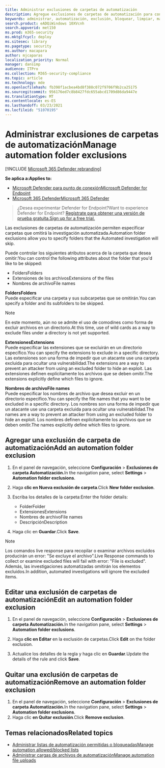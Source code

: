```yaml
---
title: Administrar exclusiones de carpetas de automatización
description: Agregue exclusiones de carpetas de automatización para controlar los archivos que se excluyen de una investigación automatizada.
keywords: administrar, automatización, exclusión, bloquear, limpiar, malintencionada
search.product: eADQiWindows 10XVcnh
search.appverid: met150
ms.prod: m365-security
ms.mktglfcycl: deploy
ms.sitesec: library
ms.pagetype: security
ms.author: macapara
author: mjcaparas
localization_priority: Normal
manager: dansimp
audience: ITPro
ms.collection: M365-security-compliance
ms.topic: article
ms.technology: mde
ms.openlocfilehash: fb398f1acbea4bd8f388c072f9706f9b2ca25175
ms.sourcegitcommit: 956176ed7c8b8427fdc655abcd1709d86da9447e
ms.translationtype: MT
ms.contentlocale: es-ES
ms.lasthandoff: 03/23/2021
ms.locfileid: "51070195"
---
```

# <a name="manage-automation-folder-exclusions"></a><span data-ttu-id="f999e-104">Administrar exclusiones de carpetas de automatización</span><span class="sxs-lookup"><span data-stu-id="f999e-104">Manage automation folder exclusions</span></span> 

[!INCLUDE [Microsoft 365 Defender rebranding](../../includes/microsoft-defender.md)]


<span data-ttu-id="f999e-105">**Se aplica a:**</span><span class="sxs-lookup"><span data-stu-id="f999e-105">**Applies to:**</span></span>
- [<span data-ttu-id="f999e-106">Microsoft Defender para punto de conexión</span><span class="sxs-lookup"><span data-stu-id="f999e-106">Microsoft Defender for Endpoint</span></span>](https://go.microsoft.com/fwlink/p/?linkid=2146631)
- [<span data-ttu-id="f999e-107">Microsoft 365 Defender</span><span class="sxs-lookup"><span data-stu-id="f999e-107">Microsoft 365 Defender</span></span>](https://go.microsoft.com/fwlink/?linkid=2118804)

><span data-ttu-id="f999e-108">¿Desea experimentar Defender for Endpoint?</span><span class="sxs-lookup"><span data-stu-id="f999e-108">Want to experience Defender for Endpoint?</span></span> [<span data-ttu-id="f999e-109">Regístrate para obtener una versión de prueba gratuita.</span><span class="sxs-lookup"><span data-stu-id="f999e-109">Sign up for a free trial.</span></span>](https://www.microsoft.com/microsoft-365/windows/microsoft-defender-atp?ocid=docs-wdatp-automationexclusionfolder-abovefoldlink)

<span data-ttu-id="f999e-110">Las exclusiones de carpetas de automatización permiten especificar carpetas que omitirá la investigación automatizada.</span><span class="sxs-lookup"><span data-stu-id="f999e-110">Automation folder exclusions allow you to specify folders that the Automated investigation will skip.</span></span> 

<span data-ttu-id="f999e-111">Puede controlar los siguientes atributos acerca de la carpeta que desea omitir:</span><span class="sxs-lookup"><span data-stu-id="f999e-111">You can control the following attributes about the folder that you'd like to be skipped:</span></span>
- <span data-ttu-id="f999e-112">Folders</span><span class="sxs-lookup"><span data-stu-id="f999e-112">Folders</span></span> 
- <span data-ttu-id="f999e-113">Extensiones de los archivos</span><span class="sxs-lookup"><span data-stu-id="f999e-113">Extensions of the files</span></span>
- <span data-ttu-id="f999e-114">Nombres de archivo</span><span class="sxs-lookup"><span data-stu-id="f999e-114">File names</span></span>


<span data-ttu-id="f999e-115">**Folders**</span><span class="sxs-lookup"><span data-stu-id="f999e-115">**Folders**</span></span><br>
<span data-ttu-id="f999e-116">Puede especificar una carpeta y sus subcarpetas que se omitirán.</span><span class="sxs-lookup"><span data-stu-id="f999e-116">You can specify a folder and its subfolders to be skipped.</span></span> 


>[!NOTE]
><span data-ttu-id="f999e-117">En este momento, aún no se admite el uso de comodines como forma de excluir archivos en un directorio.</span><span class="sxs-lookup"><span data-stu-id="f999e-117">At this time, use of wild cards as a way to exclude files under a directory is not yet supported.</span></span> 


<span data-ttu-id="f999e-118">**Extensiones**</span><span class="sxs-lookup"><span data-stu-id="f999e-118">**Extensions**</span></span><br>
<span data-ttu-id="f999e-119">Puede especificar las extensiones que se excluirán en un directorio específico.</span><span class="sxs-lookup"><span data-stu-id="f999e-119">You can specify the extensions to exclude in a specific directory.</span></span> <span data-ttu-id="f999e-120">Las extensiones son una forma de impedir que un atacante use una carpeta excluida para ocultar una vulnerabilidad.</span><span class="sxs-lookup"><span data-stu-id="f999e-120">The extensions are a way to prevent an attacker from using an excluded folder to hide an exploit.</span></span> <span data-ttu-id="f999e-121">Las extensiones definen explícitamente los archivos que se deben omitir.</span><span class="sxs-lookup"><span data-stu-id="f999e-121">The extensions explicitly define which files to ignore.</span></span> 

<span data-ttu-id="f999e-122">**Nombres de archivo**</span><span class="sxs-lookup"><span data-stu-id="f999e-122">**File names**</span></span><br>
<span data-ttu-id="f999e-123">Puede especificar los nombres de archivo que desea excluir en un directorio específico.</span><span class="sxs-lookup"><span data-stu-id="f999e-123">You can specify the file names that you want to be excluded in a specific directory.</span></span> <span data-ttu-id="f999e-124">Los nombres son una forma de impedir que un atacante use una carpeta excluida para ocultar una vulnerabilidad.</span><span class="sxs-lookup"><span data-stu-id="f999e-124">The names are a way to prevent an attacker from using an excluded folder to hide an exploit.</span></span> <span data-ttu-id="f999e-125">Los nombres definen explícitamente los archivos que se deben omitir.</span><span class="sxs-lookup"><span data-stu-id="f999e-125">The names explicitly define which files to ignore.</span></span> 



## <a name="add-an-automation-folder-exclusion"></a><span data-ttu-id="f999e-126">Agregar una exclusión de carpeta de automatización</span><span class="sxs-lookup"><span data-stu-id="f999e-126">Add an automation folder exclusion</span></span>
1. <span data-ttu-id="f999e-127">En el panel de navegación, seleccione **Configuración**  >  **Exclusiones de carpeta Automatización.**</span><span class="sxs-lookup"><span data-stu-id="f999e-127">In the navigation pane, select **Settings** > **Automation folder exclusions**.</span></span>  

2. <span data-ttu-id="f999e-128">Haga **clic en Nueva exclusión de carpeta**.</span><span class="sxs-lookup"><span data-stu-id="f999e-128">Click **New folder exclusion**.</span></span>  

3. <span data-ttu-id="f999e-129">Escriba los detalles de la carpeta:</span><span class="sxs-lookup"><span data-stu-id="f999e-129">Enter the folder details:</span></span>

    - <span data-ttu-id="f999e-130">Folder</span><span class="sxs-lookup"><span data-stu-id="f999e-130">Folder</span></span>
    - <span data-ttu-id="f999e-131">Extensiones</span><span class="sxs-lookup"><span data-stu-id="f999e-131">Extensions</span></span>
    - <span data-ttu-id="f999e-132">Nombres de archivo</span><span class="sxs-lookup"><span data-stu-id="f999e-132">File names</span></span>
    - <span data-ttu-id="f999e-133">Descripción</span><span class="sxs-lookup"><span data-stu-id="f999e-133">Description</span></span>
    

4. <span data-ttu-id="f999e-134">Haga clic en **Guardar**.</span><span class="sxs-lookup"><span data-stu-id="f999e-134">Click **Save**.</span></span>

>[!NOTE]
> <span data-ttu-id="f999e-135">Los comandos live response para recopilar o examinar archivos excluidos producirán un error: "Se excluye el archivo".</span><span class="sxs-lookup"><span data-stu-id="f999e-135">Live Response commands to collect or examine excluded files will fail with error: "File is excluded".</span></span> <span data-ttu-id="f999e-136">Además, las investigaciones automatizadas omitirán los elementos excluidos.</span><span class="sxs-lookup"><span data-stu-id="f999e-136">In addition, automated investigations will ignore the excluded items.</span></span>

## <a name="edit-an-automation-folder-exclusion"></a><span data-ttu-id="f999e-137">Editar una exclusión de carpetas de automatización</span><span class="sxs-lookup"><span data-stu-id="f999e-137">Edit an automation folder exclusion</span></span> 
1. <span data-ttu-id="f999e-138">En el panel de navegación, seleccione **Configuración**  >  **Exclusiones de carpeta Automatización.**</span><span class="sxs-lookup"><span data-stu-id="f999e-138">In the navigation pane, select **Settings** > **Automation folder exclusions**.</span></span> 

2. <span data-ttu-id="f999e-139">Haga **clic en Editar** en la exclusión de carpetas.</span><span class="sxs-lookup"><span data-stu-id="f999e-139">Click **Edit** on the folder exclusion.</span></span>  

3. <span data-ttu-id="f999e-140">Actualice los detalles de la regla y haga clic en **Guardar**.</span><span class="sxs-lookup"><span data-stu-id="f999e-140">Update the details of the rule and click **Save**.</span></span>

## <a name="remove-an-automation-folder-exclusion"></a><span data-ttu-id="f999e-141">Quitar una exclusión de carpetas de automatización</span><span class="sxs-lookup"><span data-stu-id="f999e-141">Remove an automation folder exclusion</span></span> 
1. <span data-ttu-id="f999e-142">En el panel de navegación, seleccione **Configuración**  >  **Exclusiones de carpeta Automatización.**</span><span class="sxs-lookup"><span data-stu-id="f999e-142">In the navigation pane, select **Settings** > **Automation folder exclusions**.</span></span>  
2. <span data-ttu-id="f999e-143">Haga clic **en Quitar exclusión**.</span><span class="sxs-lookup"><span data-stu-id="f999e-143">Click **Remove exclusion**.</span></span> 


## <a name="related-topics"></a><span data-ttu-id="f999e-144">Temas relacionados</span><span class="sxs-lookup"><span data-stu-id="f999e-144">Related topics</span></span>
- [<span data-ttu-id="f999e-145">Administrar listas de automatización permitidas o bloqueadas</span><span class="sxs-lookup"><span data-stu-id="f999e-145">Manage automation allowed/blocked lists</span></span>](manage-indicators.md)
- [<span data-ttu-id="f999e-146">Administrar cargas de archivos de automatización</span><span class="sxs-lookup"><span data-stu-id="f999e-146">Manage automation file uploads</span></span>](manage-automation-file-uploads.md)
